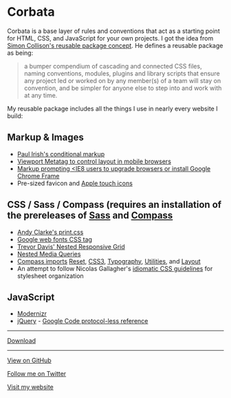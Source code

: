 # Corbata

Corbata is a base layer of rules and conventions that act as a starting point for HTML, CSS, and JavaScript for your own projects. I got the idea from [Simon Collison's reusable package concept](http://colly.com/comments/the_process_toolbox_part_seven_convention/). He defines a reusable package as being:

>a bumper compendium of cascading and connected CSS files, naming conventions, modules, plugins and library scripts that ensure any project led or worked on by any member(s) of a team will stay on convention, and be simpler for anyone else to step into and work with at any time.

My reusable package includes all the things I use in nearly every website I build:

## Markup & Images

- [Paul Irish's conditional markup](http://paulirish.com/2008/conditional-stylesheets-vs-css-hacks-answer-neither/)
- [Viewport Metatag to control layout in mobile browsers](https://developer.mozilla.org/en/Mobile/Viewport_meta_tag#Viewport_basics)
- [Markup prompting &lt;IE8 users to upgrade browsers or install Google Chrome Frame](http://theie7countdown.com/join-the-cause) 
- Pre-sized favicon and [Apple touch icons](http://gigaom.com/apple/how-to-create-ios-device-home-screen-icons-for-web-sites/)

## CSS / Sass / Compass (requires an installation of the prereleases of [Sass](http://sass-lang.com/download.html) and [Compass](http://compass-style.org/install/)

- [Andy Clarke's print.css](http://hardboiledwebdesign.com/code)
- [Google web fonts CSS tag](http://www.google.com/webfonts)
- [Trevor Davis' Nested Responsive Grid](http://davist11.github.com/nested-responsive-grid/)
- [Nested Media Queries](http://thesassway.com/intermediate/responsive-web-design-in-sass-using-media-queries-in-sass-32)
- [Compass imports](http://compass-style.org/reference/compass/) [Reset](http://compass-style.org/reference/compass/reset/), [CSS3](http://compass-style.org/reference/compass/css3/), [Typography](http://compass-style.org/reference/compass/typography/), [Utilities](http://compass-style.org/reference/compass/utilities/), and [Layout](http://compass-style.org/reference/compass/layout/)
- An attempt to follow Nicolas Gallagher's [idiomatic CSS guidelines](https://github.com/necolas/idiomatic-css) for stylesheet organization

## JavaScript

- [Modernizr](http://modernizr.com/)
- [jQuery](http://www.jquery.com) - [Google Code protocol-less reference](http://encosia.com/3-reasons-why-you-should-let-google-host-jquery-for-you/#protocolless)

---

[Download](https://github.com/designerdean/corbata/zipball/gh-pages)

---

[View on GitHub](https://github.com/designerdean/corbata)

[Follow me on Twitter](https://twitter.com/designer_dean)

[Visit my website](http://www.designerdean.com)